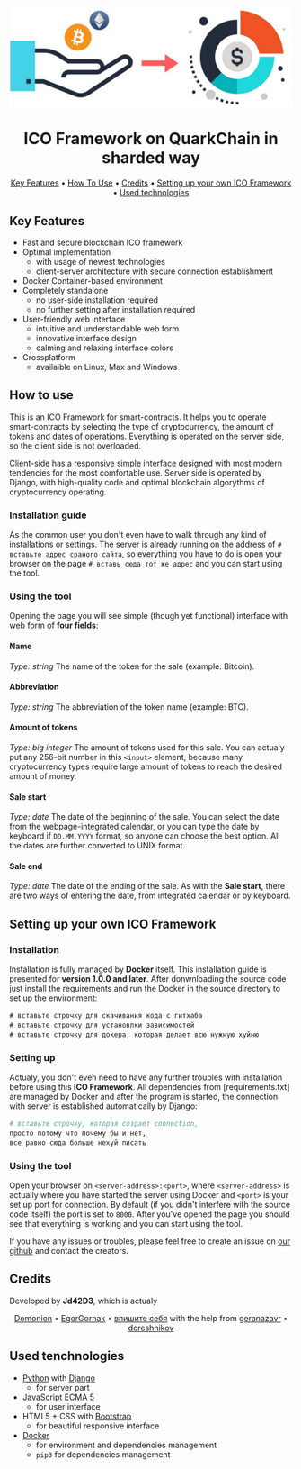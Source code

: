 <img src="ico-icon.jpeg" align="center"/>

<h1 align="center">ICO Framework on QuarkChain in sharded way</h1>
<p align="center">
  <a href="#key-features">Key Features</a> •
  <a href="#how-to-use">How To Use</a> •
  <a href="#credits">Credits</a> •
  <a href="#setting-up-your-own-ico-framework">Setting up your own ICO Framework</a> •
  <a href="#used-tenchologies">Used technologies</a>
</p>

## Key Features

* Fast and secure blockchain ICO framework
* Optimal implementation
  - with usage of newest technologies
  - client-server architecture with secure connection establishment
* Docker Container-based environment
* Completely standalone
  - no user-side installation required
  - no further setting after installation required
* User-friendly web interface
  - intuitive and understandable web form
  - innovative interface design
  - calming and relaxing interface colors
* Crossplatform
  - availaible on Linux, Max and Windows

## How to use

This is an ICO Framework for smart-contracts. It helps you to operate smart-contracts by selecting the type of cryptocurrency, the amount of tokens and dates of operations. Everything is operated on the server side, so the client side is not overloaded. 

Client-side has a responsive simple interface designed with most modern tendencies for the most comfortable use. Server side is operated by Django, with high-quality code and optimal blockchain algorythms of cryptocurrency operating.

### Installation guide

As the common user you don't even have to walk through any kind of installations or settings. The server is already running on the address of `# вставьте адрес сраного сайта`, so everything you have to do is open your browser on the page `# вставь сюда тот же адрес` and you can start using the tool.

### Using the tool

Opening the page you will see simple (though yet functional) interface with web form of **four fields**:

#### Name

_Type: string_
The name of the token for the sale (example: Bitcoin).

#### Abbreviation

_Type: string_
The abbreviation of the token name (example: BTC).

#### Amount of tokens

_Type: big integer_
The amount of tokens used for this sale. You can actualy put any 256-bit number in this `<input>` element, because many cryptocurrency types require large amount of tokens to reach the desired amount of money.

#### Sale start

_Type: date_
The date of the beginning of the sale. You can select the date from the webpage-integrated calendar, or you can type the date by keyboard if `DD.MM.YYYY` format, so anyone can choose the best option.
All the dates are further converted to UNIX format.

#### Sale end

_Type: date_
The date of the ending of the sale. As with the **Sale start**, there are two ways of entering the date, from integrated calendar or by keyboard.

## Setting up your own ICO Framework

### Installation

Installation is fully managed by **Docker** itself. This installation guide is presented for **version 1.0.0 and later**. After donwnloading the source code just install the requirements and run the Docker in the source directory to set up the environment:

```cmd
# вставьте строчку для скачивания кода с гитхаба
# вставьте строчку для установлки зависимостей
# вставьте строчку для докера, которая делает всю нужную хуйню
```

### Setting up

Actualy, you don't even need to have any further troubles with installation before using this **ICO Framework**. All dependencies from [requirements.txt] are managed by Docker and after the program is started, the connection with server is established automatically by Django:

```python
# вставьте строчку, которая создает connection, 
просто потому что почему бы и нет, 
все равно сюда больше нехуй писать
```

### Using the tool

Open your browser on `<server-address>:<port>`, where `<server-address>` is actually where you have started the server using Docker and `<port>` is your set up port for connection. By default (if you didn't interfere with the source code itself) the port is set to `8000`.
After you've opened the page you should see that everything is working and you can start using the tool.

If you have any issues or troubles, please feel free to create an issue on [our github](https://github.com/Domonion/cryptobazar/issues) and contact the creators.

## Credits

Developed by **Jd42D3**, which is actualy
<p align="center">
  <a href="https://github.com/Domonion">Domonion</a> • 
  <a href="https://github.com/EgorGornak">EgorGornak</a> • 
  <a href="https://github.com/ ">впишите себя</a> with the help from
  <a href="https://github.com/geranazavr555">geranazavr</a> • 
  <a href="https://github.com/doreshnikov">doreshnikov</a>
</p>

## Used tenchnologies

* [Python](https://python.org) with [Django](https://www.djangoproject.com)
  - for server part
* [JavaScript ECMA 5](https://www.javascript.com)
  - for user interface
* HTML5 + CSS with [Bootstrap](http://getbootstrap.com)
  - for beautiful responsive interface
* [Docker](https://www.docker.com)
  - for environment and dependencies management
  - `pip3` for dependencies management
